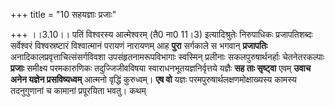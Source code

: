 +++
title = "10 सहयज्ञाः प्रजाः"

+++
।।3.10।। पतिं विश्वरस्य आत्मेश्वरम् (तै0 ना0 11।3) इत्यादिश्रुतेः
निरुपाधिकः प्रजापतिशब्दः सर्वेश्वरं विश्वस्रष्टारं विश्वात्मानं परायणं
नारायणम् आह **पुरा** सर्गकाले स भगवान् **प्रजापतिः**
अनादिकालप्रवृत्ताचित्संसर्गविवशा उपसंहृतनामरूपविभागाः स्वस्मिन् प्रलीनाः
सकलपुरुषार्थनर्हाः चेतनेतरकल्पाः **प्रजाः** समीक्ष्य परमकारुणिकः
तदुज्जिजीवविषया स्वाराधनभूतयज्ञनिर्वृत्तये यज्ञैः **सह ताः सृष्ट्वा**
एवम् **उवाच** **अनेन यज्ञेन प्रसविष्यध्वम्** आत्मनो वृद्धिं कुरुध्वम्।
**एष वो** यज्ञः परमपुरुषार्थलक्षणमोक्षाख्यस्य कामस्य तदनुगुणानां च
कामानां प्रपूरयिता भवतु। कथम्
